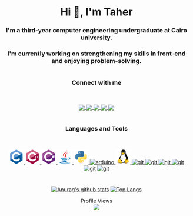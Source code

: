 <h1 align="center" > Hi 👋, I'm Taher </h1>
<h3 align="center">I'm a third-year computer engineering undergraduate at Cairo university.</h3>

<h3 align="center"> I'm currently working on strengthening my skills in front-end and enjoying problem-solving. </h3>
<h1>
</h1>


<h3 align="center"><b>Connect with me</b></h3> <br>
<p align="center">
<a href="https://www.linkedin.com/in/taher-mohamed-a0802b123">
  <img align="center" width="30px" src="https://image.flaticon.com/icons/svg/2111/2111465.svg" draggable="false" />
</a> 
<a href="mailto:15126@stemegypt.edu.eg">
  <img align="center" width="30px" src="https://image.flaticon.com/icons/svg/732/732200.svg" draggable="false" />
</a>
<a href="https://www.hackerrank.com/h15126">
  <img align="center" width="30px" src="https://upload.wikimedia.org/wikipedia/commons/4/40/HackerRank_Icon-1000px.png" draggable="false" />
</a>
<a href="https://codeforces.com/profile/Unknown_Hacker">
  <img align="center" width="30px" src="https://4.bp.blogspot.com/-XDhgx0rKXZs/XIFWwjkQFSI/AAAAAAAAE80/BZomz5pCmF0FyiqEXqFBcYWOx98noEB_wCPcBGAYYCw/s1600/codeforces.png" draggable="false" />
</a>
<a href="https://onlinejudge.org/index.php?option=com_comprofiler&Itemid=3">
  <img align="center" width="30px" src="https://onlinejudge.org/templates/hm_yaml_2_5/img/ojlogo2.svg.png" draggable="false" />
</a>
</p>
<h1>
</h1>

<h3 align="center"><b>Languages and Tools</b></h3>
<br>

<div align="center">

 
  <a href="https://www.cprogramming.com/" target="_blank"> <img src="https://raw.githubusercontent.com/devicons/devicon/master/icons/c/c-original.svg" alt="c" width="40" height="40"/> </a>         <a href="https://www.w3schools.com/cpp/" target="_blank"> <img src="https://raw.githubusercontent.com/devicons/devicon/master/icons/cplusplus/cplusplus-original.svg" alt="cplusplus" width="40" height="40"/> </a>   <a href="https://www.w3schools.com/cs/" target="_blank"> <img src="https://raw.githubusercontent.com/devicons/devicon/master/icons/csharp/csharp-original.svg" alt="csharp" width="40" height="40"/> </a><a href="https://www.java.com" target="_blank"> <img src="https://raw.githubusercontent.com/devicons/devicon/master/icons/java/java-original.svg" alt="java" width="40" height="40"/> </a><a href="https://www.python.org" target="_blank"> <img src="https://raw.githubusercontent.com/devicons/devicon/master/icons/python/python-original.svg" alt="python" width="40" height="40"/> </a><a href="https://www.arduino.cc/" target="_blank"> <img src="https://cdn.worldvectorlogo.com/logos/arduino-1.svg" alt="arduino" width="40" height="40"/> </a><a href="https://www.linux.org/" target="_blank"> <img src="https://raw.githubusercontent.com/devicons/devicon/master/icons/linux/linux-original.svg" alt="linux" width="40" height="40"/> </a> 
  </a><a href="https://git-scm.com/" target="_blank"> <img src="https://www.vectorlogo.zone/logos/git-scm/git-scm-icon.svg" alt="git" width="40" height="40"/> </a> 
  <a href="https://www.w3schools.com/html/" target="_blank"> <img src="https://upload.wikimedia.org/wikipedia/commons/6/61/HTML5_logo_and_wordmark.svg" alt="git" width="40" height="40"/> </a> 
  <a href="https://www.w3schools.com/css/" target="_blank"> <img src="https://e7.pngegg.com/pngimages/945/441/png-clipart-web-development-cascading-style-sheets-html-logo-css3-storm-blue-angle.png" alt="git" width="40" height="40"/> </a> 
  <a href="https://www.w3schools.com/js/" target="_blank"> <img src="https://w1.pngwing.com/pngs/951/574/png-transparent-react-logo-javascript-redux-vuejs-angular-angularjs-expressjs-front-and-back-ends.png" alt="git" width="40" height="40"/> </a> 
  <a href="https://www.w3schools.com/bootstrap4/" target="_blank"> <img src="https://gfx4arab.com/wp-content/uploads//2020/06/bootstrap-4.svg" alt="git" width="40" height="40"/> </a> 
  <a href="https://www.w3schools.com/sass/" target="_blank"> <img src="https://www.pngkit.com/png/full/377-3771972_sass.png" alt="git" width="40" height="40"/> </a> 

<h1>
</h1>

[![Anurag's github stats](https://github-readme-stats.vercel.app/api?username=Taher-Mohamed-Ahmed-Saad&count_private=true&show_icons=true&theme=radical)](https://github.com/anuraghazra/github-readme-stats)
[![Top Langs](https://github-readme-stats.vercel.app/api/top-langs/?username=Taher-Mohamed-Ahmed-Saad&show_icons=true&theme=radical&layout=compact)](https://github.com/anuraghazra/github-readme-stats)
</div>



<p align="center"> 
  Profile Views <br>
  <img src="https://profile-counter.glitch.me/Taher-Mohamed-Ahmed-Saad/count.svg" />
</p>

